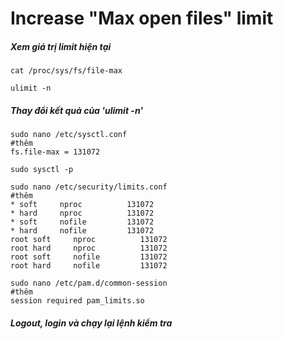 # Increase "Max open files" limit

##### Xem giá trị limit hiện tại

```
cat /proc/sys/fs/file-max

ulimit -n
```

##### Thay đổi kết quả của 'ulimit -n'

```
sudo nano /etc/sysctl.conf
#thêm
fs.file-max = 131072

sudo sysctl -p

sudo nano /etc/security/limits.conf
#thêm
* soft     nproc          131072    
* hard     nproc          131072   
* soft     nofile         131072   
* hard     nofile         131072
root soft     nproc          131072    
root hard     nproc          131072   
root soft     nofile         131072   
root hard     nofile         131072

sudo nano /etc/pam.d/common-session
#thêm
session required pam_limits.so
```

##### Logout, login và chạy lại lệnh kiểm tra





